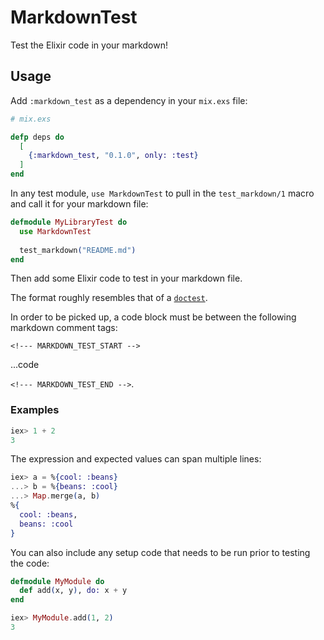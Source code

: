 # MarkdownTest

Test the Elixir code in your markdown!

## Usage

Add `:markdown_test` as a dependency in your `mix.exs` file:

```elixir
# mix.exs

defp deps do
  [
    {:markdown_test, "0.1.0", only: :test}
  ]
end
```

In any test module, `use MarkdownTest` to pull in the `test_markdown/1` macro and call it for your markdown file:

```elixir
defmodule MyLibraryTest do
  use MarkdownTest
  
  test_markdown("README.md")
end
```

Then add some Elixir code to test in your markdown file.

The format roughly resembles that of a [`doctest`](https://elixir-lang.org/getting-started/mix-otp/docs-tests-and-with.html).

In order to be picked up, a code block must be between the following markdown comment tags:

`<!--- MARKDOWN_TEST_START -->`

...code

`<!--- MARKDOWN_TEST_END -->`.

### Examples

<!--- MARKDOWN_TEST_START -->
```elixir
iex> 1 + 2
3
```
<!--- MARKDOWN_TEST_END -->

The expression and expected values can span multiple lines:

<!--- MARKDOWN_TEST_START -->
```elixir
iex> a = %{cool: :beans}
...> b = %{beans: :cool}
...> Map.merge(a, b)
%{
  cool: :beans,
  beans: :cool
}
```
<!--- MARKDOWN_TEST_END -->

You can also include any setup code that needs to be run prior to testing the code:

<!--- MARKDOWN_TEST_START -->
```elixir
defmodule MyModule do
  def add(x, y), do: x + y
end

iex> MyModule.add(1, 2)
3
```
<!--- MARKDOWN_TEST_END -->
